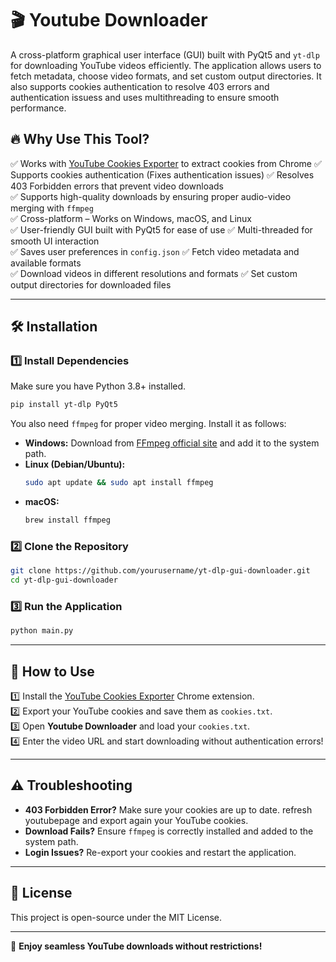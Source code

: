 # 🎬 Youtube Downloader

A cross-platform graphical user interface (GUI) built with PyQt5 and `yt-dlp` for downloading YouTube videos efficiently. The application allows users to fetch metadata, choose video formats, and set custom output directories. It also supports cookies authentication to resolve 403 errors and authentication issuess and uses multithreading to ensure smooth performance.

## 🔥 Why Use This Tool?

✅ Works with [YouTube Cookies Exporter](https://github.com/reiarseni/youtube-cookies-exporter) to extract cookies from Chrome
✅ Supports cookies authentication (Fixes authentication issues)
✅ Resolves 403 Forbidden errors that prevent video downloads  
✅ Supports high-quality downloads by ensuring proper audio-video merging with `ffmpeg`  
✅ Cross-platform – Works on Windows, macOS, and Linux  
✅ User-friendly GUI built with PyQt5 for ease of use
✅ Multi-threaded for smooth UI interaction  
✅ Saves user preferences in `config.json`
✅ Fetch video metadata and available formats  
✅ Download videos in different resolutions and formats
✅ Set custom output directories for downloaded files  

---

## 🛠 Installation

### 1️⃣ Install Dependencies

Make sure you have Python 3.8+ installed.

```sh
pip install yt-dlp PyQt5
```

You also need `ffmpeg` for proper video merging. Install it as follows:

- **Windows:** Download from [FFmpeg official site](https://ffmpeg.org/download.html) and add it to the system path.
- **Linux (Debian/Ubuntu):**  
  ```sh
  sudo apt update && sudo apt install ffmpeg
  ```
- **macOS:**  
  ```sh
  brew install ffmpeg
  ```

### 2️⃣ Clone the Repository

```sh
git clone https://github.com/yourusername/yt-dlp-gui-downloader.git
cd yt-dlp-gui-downloader
```

### 3️⃣ Run the Application

```sh
python main.py
```

---

## 📌 How to Use

1️⃣ Install the [YouTube Cookies Exporter](https://github.com/reiarseni/youtube-cookies-exporter) Chrome extension.  
2️⃣ Export your YouTube cookies and save them as `cookies.txt`.  
3️⃣ Open **Youtube Downloader** and load your `cookies.txt`.  
4️⃣ Enter the video URL and start downloading without authentication errors!  

---

## ⚠️ Troubleshooting

- **403 Forbidden Error?** Make sure your cookies are up to date. refresh youtubepage and export again your YouTube cookies.  
- **Download Fails?** Ensure `ffmpeg` is correctly installed and added to the system path.  
- **Login Issues?** Re-export your cookies and restart the application.  

---

## 📝 License

This project is open-source under the MIT License.  

---

🚀 **Enjoy seamless YouTube downloads without restrictions!**
